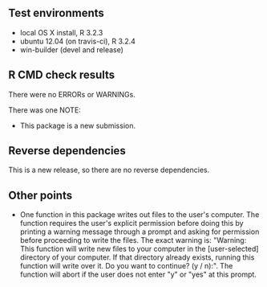 ## Test environments
* local OS X install, R 3.2.3
* ubuntu 12.04 (on travis-ci), R 3.2.4
* win-builder (devel and release)

## R CMD check results
There were no ERRORs or WARNINGs. 

There was one NOTE:

* This package is a new submission.

## Reverse dependencies

This is a new release, so there are no reverse dependencies.

## Other points

* One function in this package writes out files to the user's computer. The function requires the user's explicit permission before doing this by printing a warning message through a prompt and asking for permission before proceeding to write the files. The exact warning is: "Warning: This function will write new files to your computer in the [user-selected] directory of your computer. If that directory already exists, running this function will write over it. Do you want to continue? (y / n):". The function will abort if the user does not enter "y" or "yes" at this prompt.
